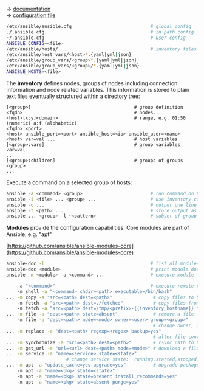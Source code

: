 → [documentation](http://docs.ansible.com/)  
→ [configuration file](http://docs.ansible.com/ansible/intro_configuration.html)

```bash
/etc/ansible/ansible.cfg                             # global config
./.ansible.cfg                                       # in path config
~/.ansible.cfg                                       # user config
ANSIBLE_CONFIG=<file>
/etc/ansible/hosts/                                  # inventory files
/etc/ansible/host_vars/<host>*.{yaml|yml|json}
/etc/ansible/group_vars/<group>*.{yaml|yml|json}
/etc/ansible/group_vars/<group>/*.{yaml|yml|json}
ANSIBLE_HOSTS=<file>
```

The **inventory** defines nodes, groups of nodes including connection information and node related variables. This information is stored to plain text files eventually structured within a directory tree:

```
[<group>]                                      # group definition
<fqdn>                                         # nodes...
<host>[x:y]<domain>                            # range, e.g. 01:50 (numeric) a:f (alphabetic)
<fqdn>:<port>
<host> ansible_port=<port> ansible_host=<ip> ansible_user=<name>
<host> var=val ...                             # host variables
[<group>:vars]                                 # group variables
var=val
...
[<group>:children]                             # groups of groups
<group>
...
```

Execute a command on a selected group of hosts:

```bash
ansible -a <command> <group>                         # run command on host group
ansible -i <file> ... <group> ...                    # use inventory containing group
ansible -o ...                                       # output one line per host
ansible -t <path> ...                                # store output as JSON file per host
ansible ... <group> -l ~<pattern>                    # subset of group by pattern
```

**Modules** provide the configuration capabilities. Core modules are part of Ansible, e.g. "apt"

[https://github.com/ansible/ansible-modules-core](https://github.com/ansible/ansible-modules-core)

```bash
ansible-doc -l                                       # list all modules
ansible-doc <module>                                 # print module docs
ansible -m <module> -a <command> ...                 # execute module
```

```bash
    -a "<command>"                                   # execute remote command
    -m shell -a "<command> chdir=<path> executable=/bin/bash"
... -m copy -a "src=<path> dest=<path>"               # copy files to hosts
    -m fetch -a "src=<path> dest=./fetched"           # copy files from hosts
    -m fetch -a "src=<path> dest=/tmp/<prefix>-{{inventory_hostname}} flat=yes"
... -m file -a "dest=<path> state=absent"             # remove a file
    -m file -a "dest=<path> mode=<mode> owner=<user> group=<group>"
                                                      # change owner, group, permissions
... -m replace -a "dest=<path> regexp=<regex> backup=yes"
                                                      # alter file content with a regex
... -m synchronize -a "src=<path> dest=<path>"        # rsync path to hosts
... -m get_url -a "url=<url> dest=<path> mode=<mode>" # download a file
... -m service -a "name=<service> state=<state>"
                      # change service state:  running,started,stopped,restarted,reloaded
... -m apt -a "update_cache=yes upgrade=yes"          # upgrade packages
    -m apt -a "name=<pkg> state=<state>"
    -m apt -a "name=<pkg> state=present install_recommends=yes"
    -m apt -a "name=<pkg> state=absent purge=yes"
```

